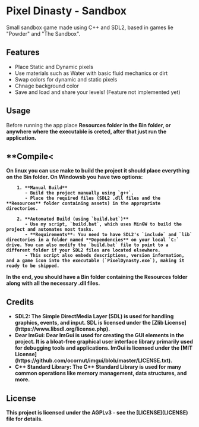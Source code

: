 <h1><b>Pixel Dinasty - Sandbox </b></h1>
        Small sandbox game made using C++ and SDL2, based in games lie "Powder" and "The Sandbox".

<b><h2> Features </h2></b>
        <ul>
            <li> Place Static and Dynamic pixels </li>
            <li> Use materials such as Water with basic fluid mechanics or dirt </li>
            <li> Swap colors for dynamic and static pixels </li>
            <li> Chnage background color </li>
            <li> Save and load and share your levels! (Feature not implemented yet)</li>
        </ul>

<h2><b> Usage </b></h2>
        Before running the app place <b>Resources<b> folder in the Bin folder, or anywhere where the executable is creted, after that just run the application.


<b><h2>**Compile<</h2></b>
        On <b>linux<b> you can use make to build the project it should place everything on the Bin folder. 
        On <b>Windowsb</b> you have two options:

        1. **Manual Build**
           - Build the project manually using `g++`.
           - Place the required files (SDL2 .dll files and the **Resources** folder containing assets) in the appropriate directories.

        2. **Automated Build (using `build.bat`)**
           - Use my script, `build.bat`, which uses MinGW to build the project and automates most tasks.
           - **Requirements**: You need to have SDL2's `include` and `lib` directories in a folder named **Dependencies** on your local `C:` drive. You can also modify the `build.bat` file to point to a different folder if your SDL2 files are located elsewhere.
           - This script also embeds descriptions, version information, and a game icon into the executable (`PixelDynasty.exe`), making it ready to be shipped.

In the end, you should have a Bin folder containing the Resources folder along with all the necessary .dll files.

<h2>Credits</h2>
        <ul>
                <li> SDL2: The Simple DirectMedia Layer (SDL) is used for handling graphics, events, and input. SDL is licensed under the [Zlib License](https://www.libsdl.org/license.php). </li>
                <li> Dear ImGui: Dear ImGui is used for creating the GUI elements in the project. It is a bloat-free graphical user interface library primarily used for debugging tools and applications. ImGui is licensed under the [MIT License](https://github.com/ocornut/imgui/blob/master/LICENSE.txt). </li>
                <li> C++ Standard Library: The C++ Standard Library is used for many common operations like memory management, data structures, and more. </li>
        </ul>

<h2> <b> License </b> </h2>
        This project is licensed under the AGPLv3 - see the [LICENSE](LICENSE) file for details.
